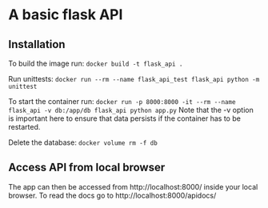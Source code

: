 # A basic flask API

## Installation

To build the image run:
`docker build -t flask_api .`

Run unittests:
`docker run --rm --name flask_api_test flask_api python -m unittest`

To start the container run:
`docker run -p 8000:8000 -it --rm --name flask_api -v db:/app/db flask_api python app.py`
Note that the -v option is important here to ensure that data persists if the container has to be restarted.

Delete the database:
`docker volume rm -f db`

## Access API from local browser

The app can then be accessed from http://localhost:8000/ inside your local browser.
To read the docs go to http://localhost:8000/apidocs/
